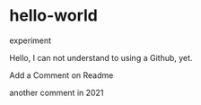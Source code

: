 # hello-world
experiment

Hello, I can not understand to using a Github, yet.

Add a Comment on Readme

another comment in 2021
